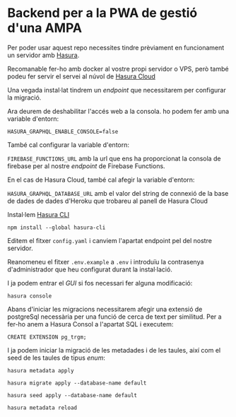 # Backend per a la PWA de gestió d'una AMPA

Per poder usar aquest repo necessites tindre prèviament en funcionament un servidor amb [Hasura](https://hasura.io).

Recomanable fer-ho amb docker al vostre propi servidor o VPS, però també podeu fer servir el servei al núvol de [Hasura Cloud](https://cloud.hasura.io/)

Una vegada instal·lat tindrem un _endpoint_ que necessitarem per configurar la migració.

Ara deurem de deshabilitar l'accés web a la consola. ho podem fer amb una variable d'entorn:

`HASURA_GRAPHQL_ENABLE_CONSOLE=false`

També cal configurar la variable d'entorn:

`FIREBASE_FUNCTIONS_URL` amb la url que ens ha proporcionat la consola de firebase per al nostre _endpoint_ de Firebase Functions.

En el cas de Hasura Cloud, també cal afegir la variable d'entorn:

`HASURA_GRAPHQL_DATABASE_URL` amb el valor del string de connexió de la base de dades de dades d'Heroku que trobareu al panell de Hasura Cloud

Instal·lem [Hasura CLI](https://hasura.io/docs/latest/graphql/core/hasura-cli/install-hasura-cli.html#install-hasura-cli)

`npm install --global hasura-cli`

Editem el fitxer `config.yaml` i canviem l'apartat endpoint pel del nostre servidor.

Reanomeneu el fitxer `.env.example` a `.env` i introduïu la contrasenya d'administrador que heu configurat durant la instal·lació.

I ja podem entrar el _GUI_ si fos necessari fer alguna modificació:

`hasura console`

Abans d'iniciar les migracions necessitarem afegir una extensió de postgreSql necessària per una funció de cerca de text per similitud. Per a fer-ho anem a Hasura Consol a l'apartat SQL i executem:

`CREATE EXTENSION pg_trgm;`

I ja podem iniciar la migració de les metadades i de les taules, així com el seed de les taules de tipus _enum_:

`hasura metadata apply`

`hasura migrate apply --database-name default`

`hasura seed apply --database-name default`

`hasura metadata reload`
